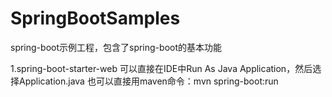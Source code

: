 # SpringBootSamples
spring-boot示例工程，包含了spring-boot的基本功能

1.spring-boot-starter-web
可以直接在IDE中Run As Java Application，然后选择Application.java
也可以直接用maven命令：mvn spring-boot:run
